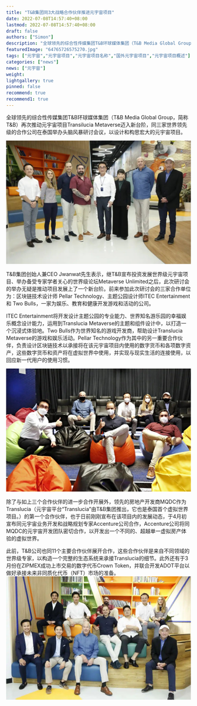 ```yaml
---
title: "T&B集团同3大战略合作伙伴推进元宇宙项目"
date: 2022-07-08T14:57:40+08:00
lastmod: 2022-07-08T14:57:40+08:00
draft: false
authors: ["Simon"]
description: "全球领先的综合性传媒集团T&B环球媒体集团（T&B Media Global Group，简称T&B）再次推动元宇宙项目Transilucia Metaverse迈入新台阶，同三家世界领先级的合作公司在泰国举办头脑风暴研讨会议，以设计和构思宏大的元宇宙项目。"
featuredImage: "64765726575270.jpg"
tags: ["元宇宙","元宇宙项目","元宇宙项目名称","国外元宇宙项目","元宇宙项目概述"]
categories: ["news"]
news: ["元宇宙"]
weight: 
lightgallery: true
pinned: false
recommend: true
recommend1: true
---
```


全球领先的综合性传媒集团T&B环球媒体集团（T&B Media Global Group，简称T&B）再次推动元宇宙项目Transilucia Metaverse迈入新台阶，同三家世界领先级的合作公司在泰国举办头脑风暴研讨会议，以设计和构思宏大的元宇宙项目。

![配图](643575686890.jpg)

T&B集团创始人兼CEO Jwanwat先生表示，继T&B宣布投资发展世界级元宇宙项目、举办备受专家学者关心的世界级论坛Metaverse Unlimited之后，此次研讨会的举办无疑是推动项目发展上了一个新台阶。前来参加此次研讨会的三家合作单位为：区块链技术设计师 Pellar Technology、主题公园设计师ITEC Entertainment 和 Two Bulls，一家为娱乐、教育和健康开发游戏和活动的公司。

ITEC Entertainment将开发设计主题公园的专业能力、世界知名游乐园的幸福娱乐概念设计能力，运用到Translucia Metaverse的主题和组件设计中，以打造一个沉浸式体验地。Two Bulls作为世界知名的游戏开发商，帮助设计Translucia Metaverse的游戏和娱乐活动。Pellar Technology作为其中的另一重要合作伙伴，负责设计区块链技术以承接将在该元宇宙项目内使用的数字货币和各项数字资产，这些数字货币和资产将在虚拟世界中使用，并实现与现实生活的连接使用，以回应新一代用户的使用习惯。

![配图](6477373837220.jpg)

除了与如上三个合作伙伴的进一步合作开展外，领先的房地产开发商MQDC作为Translucia（元宇宙平台“Translucia”由T&B集团推出，它也是泰国首个虚拟世界项目。）的第一个合作伙伴，也于日前刚刚宣布在该项目内的发展动态，于4月初宣布同元宇宙业务开发和战略规划专家Accenture公司合作，Accenture公司将同MQDC的元宇宙开发团队密切合作，以开发出一个不同的、超越单一虚拟房产体验的虚拟世界。

此前，T&B公司也同11个主要合作伙伴展开合作，这些合作伙伴是来自不同领域的世界级专家，以构造一个完整的生态系统来承接Translucia的细节。此外还有于3月份在ZIPMEX成功上市交易的数字代币Crown Token，并联合开发ADOT平台以做好承接未来非同质化代币（NFT）市场的准备。
![配图](64765726575270.jpg)